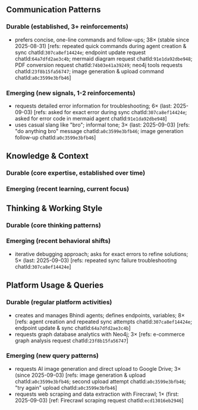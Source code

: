 ## Communication Patterns
### Durable (established, 3+ reinforcements)
- prefers concise, one-line commands and follow-ups; 38× (stable since 2025-08-31) [refs: repeated quick commands during agent creation & sync chatId:`307ca8ef14424e`; endpoint update request chatId:`64a7dfd2ae3c4b`; mermaid diagram request chatId:`91e1da92dbe948`; PDF conversion request chatId:`74b03e41a39249`; neo4j tools requests chatId:`23f8b15fa56747`; image generation & upload command chatId:`a0c3599e3bfb46`]

### Emerging (new signals, 1-2 reinforcements)
- requests detailed error information for troubleshooting; 6× (last: 2025-09-03) [refs: asked for exact error during sync chatId:`307ca8ef14424e`; asked for error code in mermaid agent chatId:`91e1da92dbe948`]
- uses casual slang like "bro"; informal tone; 3× (last: 2025-09-03) [refs: "do anything bro" message chatId:`a0c3599e3bfb46`; image generation follow-up chatId:`a0c3599e3bfb46`]

## Knowledge & Context
### Durable (core expertise, established over time)

### Emerging (recent learning, current focus)

## Thinking & Working Style
### Durable (core thinking patterns)

### Emerging (recent behavioral shifts)
- iterative debugging approach; asks for exact errors to refine solutions; 5× (last: 2025-09-03) [refs: repeated sync failure troubleshooting chatId:`307ca8ef14424e`]

## Platform Usage & Queries
### Durable (regular platform activities)
- creates and manages Bhindi agents; defines endpoints, variables; 8× [refs: agent creation and repeated sync attempts chatId:`307ca8ef14424e`; endpoint update & sync chatId:`64a7dfd2ae3c4b`]
- requests graph database analytics with Neo4j; 3× [refs: e-commerce graph analysis request chatId:`23f8b15fa56747`]

### Emerging (new query patterns)
- requests AI image generation and direct upload to Google Drive; 3× (since 2025-09-03) [refs: image generation & upload chatId:`a0c3599e3bfb46`; second upload attempt chatId:`a0c3599e3bfb46`; "try again" upload chatId:`a0c3599e3bfb46`]
- requests web scraping and data extraction with Firecrawl; 1× (first: 2025-09-03) [ref: Firecrawl scraping request chatId:`ecd13016eb2946`]
